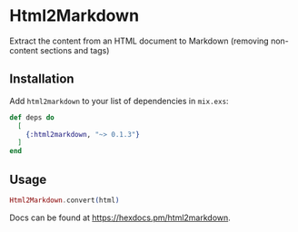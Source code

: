 # Html2Markdown

Extract the content from an HTML document to Markdown (removing non-content sections and tags)

## Installation

Add `html2markdown` to your list of dependencies in `mix.exs`:

```elixir
def deps do
  [
    {:html2markdown, "~> 0.1.3"}
  ]
end
```

## Usage

```elixir
Html2Markdown.convert(html)
```

Docs can be found at <https://hexdocs.pm/html2markdown>.

